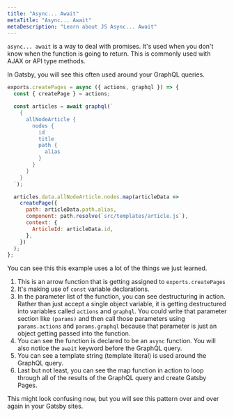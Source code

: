 ```yaml
---
title: "Async... Await"
metaTitle: "Async... Await"
metaDescription: "Learn about JS Async... Await"
---
```


`async... await` is a way to deal with promises. It's used when you don't know
when the function is going to return. This is commonly used with AJAX or API type
methods.

In Gatsby, you will see this often used around your GraphQL queries.

```javascript
exports.createPages = async ({ actions, graphql }) => {
  const { createPage } = actions;

  const articles = await graphql(`
    {
      allNodeArticle {
        nodes {
          id
          title
          path {
            alias
          }
        }
      }
    }
  `);

  articles.data.allNodeArticle.nodes.map(articleData =>
    createPage({
      path: articleData.path.alias,
      component: path.resolve(`src/templates/article.js`),
      context: {
        ArticleId: articleData.id,
      },
    })
  );
};
```

You can see this this example uses a lot of the things we just learned.

1. This is an arrow function that is getting assigned to `exports.createPages`
2. It's making use of `const` variable declarations.
3. In the parameter list of the function, you can see destructuring in action.
Rather than just accept a single object variable, it is getting destructured into
variables called `actions` and `graphql`. You could write that parameter section
like `(params)` and then call those parameters using `params.actions` and
`params.graphql` because that parameter is just an object getting passed into
the function.
4. You can see the function is declared to be an `async` function. You will also
notice the `await` keyword before the GraphQL query.
5. You can see a template string (template literal) is used around the
GraphQL query.
6. Last but not least, you can see the map function in action to loop through
all of the results of the GraphQL query and create Gatsby Pages.

This might look confusing now, but you will see this pattern over and over again
in your Gatsby sites.
